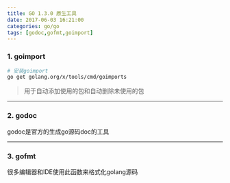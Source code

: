 ```yaml
---
title: GO 1.3.0 原生工具
date: 2017-06-03 16:21:00
categories: go/go
tags: [godoc,gofmt,goimport]
---
```


### 1. goimport
``` bash
# 安装goimport
go get golang.org/x/tools/cmd/goimports
```
> 用于自动添加使用的包和自动删除未使用的包

---

### 2. godoc
godoc是官方的生成go源码doc的工具

---

### 3. gofmt
很多编辑器和IDE使用此函数来格式化golang源码
